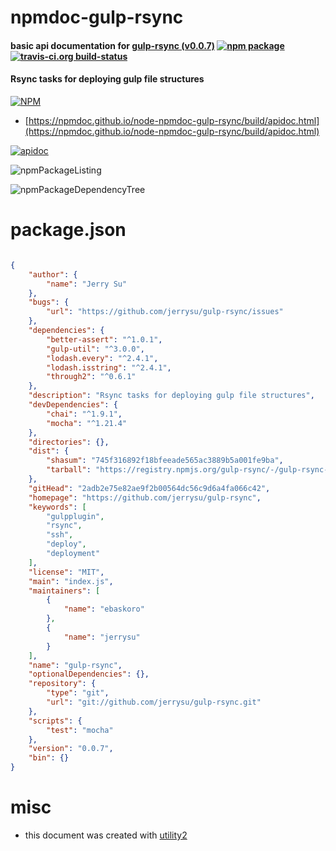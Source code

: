 # npmdoc-gulp-rsync

#### basic api documentation for  [gulp-rsync (v0.0.7)](https://github.com/jerrysu/gulp-rsync)  [![npm package](https://img.shields.io/npm/v/npmdoc-gulp-rsync.svg?style=flat-square)](https://www.npmjs.org/package/npmdoc-gulp-rsync) [![travis-ci.org build-status](https://api.travis-ci.org/npmdoc/node-npmdoc-gulp-rsync.svg)](https://travis-ci.org/npmdoc/node-npmdoc-gulp-rsync)

#### Rsync tasks for deploying gulp file structures

[![NPM](https://nodei.co/npm/gulp-rsync.png?downloads=true&downloadRank=true&stars=true)](https://www.npmjs.com/package/gulp-rsync)

- [https://npmdoc.github.io/node-npmdoc-gulp-rsync/build/apidoc.html](https://npmdoc.github.io/node-npmdoc-gulp-rsync/build/apidoc.html)

[![apidoc](https://npmdoc.github.io/node-npmdoc-gulp-rsync/build/screenCapture.buildCi.browser.%252Ftmp%252Fbuild%252Fapidoc.html.png)](https://npmdoc.github.io/node-npmdoc-gulp-rsync/build/apidoc.html)

![npmPackageListing](https://npmdoc.github.io/node-npmdoc-gulp-rsync/build/screenCapture.npmPackageListing.svg)

![npmPackageDependencyTree](https://npmdoc.github.io/node-npmdoc-gulp-rsync/build/screenCapture.npmPackageDependencyTree.svg)



# package.json

```json

{
    "author": {
        "name": "Jerry Su"
    },
    "bugs": {
        "url": "https://github.com/jerrysu/gulp-rsync/issues"
    },
    "dependencies": {
        "better-assert": "^1.0.1",
        "gulp-util": "^3.0.0",
        "lodash.every": "^2.4.1",
        "lodash.isstring": "^2.4.1",
        "through2": "^0.6.1"
    },
    "description": "Rsync tasks for deploying gulp file structures",
    "devDependencies": {
        "chai": "^1.9.1",
        "mocha": "^1.21.4"
    },
    "directories": {},
    "dist": {
        "shasum": "745f316892f18bfeeade565ac3889b5a001fe9ba",
        "tarball": "https://registry.npmjs.org/gulp-rsync/-/gulp-rsync-0.0.7.tgz"
    },
    "gitHead": "2adb2e75e82ae9f2b00564dc56c9d6a4fa066c42",
    "homepage": "https://github.com/jerrysu/gulp-rsync",
    "keywords": [
        "gulpplugin",
        "rsync",
        "ssh",
        "deploy",
        "deployment"
    ],
    "license": "MIT",
    "main": "index.js",
    "maintainers": [
        {
            "name": "ebaskoro"
        },
        {
            "name": "jerrysu"
        }
    ],
    "name": "gulp-rsync",
    "optionalDependencies": {},
    "repository": {
        "type": "git",
        "url": "git://github.com/jerrysu/gulp-rsync.git"
    },
    "scripts": {
        "test": "mocha"
    },
    "version": "0.0.7",
    "bin": {}
}
```



# misc
- this document was created with [utility2](https://github.com/kaizhu256/node-utility2)
